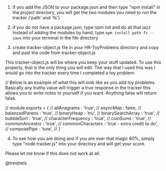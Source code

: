1. If you add the JSON to your package.json and then type "npm install" in the project directory, you will get the two modules you need to run the tracker ('path' and 'fs')

2. if you do not have a package.json, type npm init and do all that jazz
Instead of adding the modules by hand, type `npm install path fs --save` into your terminal in the file directory

3. create tracker-object.js file in your HR-ToyProblems directory and copy and past the code from tracker-object.js

This tracker-object.js will be where you keep your stuff updated. To use this properly, that is the only thing you will edit. The way that I used this was I would go into the tracker every time I completed a toy problem. 

// Below is an example of what this will look like as you add toy problems. Basically any truthy value will trigger a true response in the tracker this allows you to write notes to yourself if you want. Anything false will return false. 

// module.exports = {
// allAnagrams            : 'true',
// asyncMap               : false,
// balancedParens         : 'true',
// binaryHeap             : 'tru',
// binarySearchArray      : 'true',
// bubbleSort             : 'true',
// characterFrequency     : 'true',
// coinSums               : 'true',
// commonAncestor         : 'true',
// commonCharacters       : 'true - extra credit to do',
// composePipe            : 'ture',
// }

4. To see how you are doing and if you are over that magic 80%, simply type "node tracker.js" into your directory and will get your score.


Please let me know if this does not work at all. 

@trevjnels